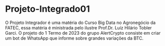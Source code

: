 # Projeto-Integrado01

O Projeto Integrador é uma matéria do Curso Big Data no Agronegócio da FATEC, essa matéria é ministrada pelo ilustre Prof.Dr. Luíz Hilário Tobler Garci.
O projeto do 1 Termo de 2023 do grupo AlertCrypto consiste em criar um bot de WhatsApp que informe sobre grandes variações da BTC.
